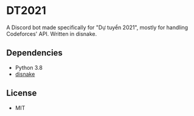 # DT2021
A Discord bot made specifically for "Dự tuyển 2021", mostly for handling Codeforces' API. Written in disnake.
## Dependencies
- Python 3.8
- [disnake](https://disnake.dev/)
## License
- MIT
 
